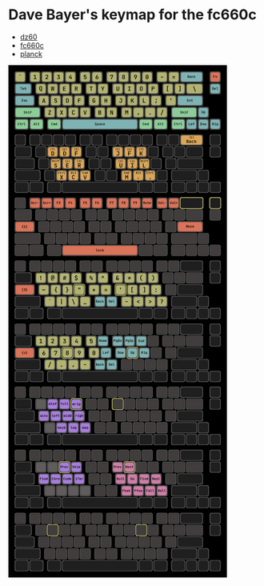 # Dave Bayer's keymap for the fc660c

- [dz60](https://github.com/Syzygies/qmk_firmware/tree/syzygies/keyboards/dz60/keymaps/syzygies)
- [fc660c](https://github.com/Syzygies/qmk_firmware/tree/syzygies/keyboards/fc660c/keymaps/syzygies)
- [planck](https://github.com/Syzygies/qmk_firmware/tree/syzygies/keyboards/planck/keymaps/syzygies)

![layout](https://raw.githubusercontent.com/Syzygies/log_folders/master/keyboards/fc660c/keymap.png)
